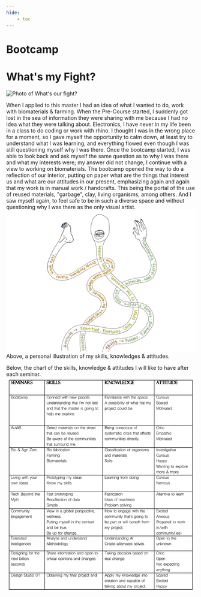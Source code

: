 ```yaml
---
hide:
    - toc
---
```


# Bootcamp

<h1> What's my Fight? </h1>

<img src= "../../images/What's your fight.pdf" alt="Photo of What's our fight?">

When I applied to this master I had an idea of what I wanted to do, work with biomaterials & farming. When the Pre-Course started, I suddenly got lost in the sea of information they were sharing with me because I had no idea what they were talking about. Electronics, I have never in my life been in a class to do coding or work with rhino. I thought I was in the wrong place for a moment, so I gave myself the opportunity to calm down, at least try to understand what I was learning, and everything flowed even though I was still questioning myself why I was there. Once the bootcamp started, I was able to look back and ask myself the same question as to why I was there and what my interests were; my answer did not change, I continue with a view to working on biomaterials. The bootcamp opened the way to do a reflection of our interior, putting on paper what are the things that interest us and what are our attitudes in our present, emphasizing again and again that my work is in manual work / handcrafts. This being the portal of the use of reused materials, "garbage", clay, living organisms, among others. And I saw myself again, to feel safe to be in such a diverse space and without questioning why I was there as the only visual artist.
<img src= "../../images/Kai.png" alt="My personal Skills">
Above, a personal illustration of my skills, knowledges & attitudes.

Below, the chart of the skills, knowledge & attitudes I will like to have after each seminar.
<img src= "../../images/Table.png" alt="Table of seminars">